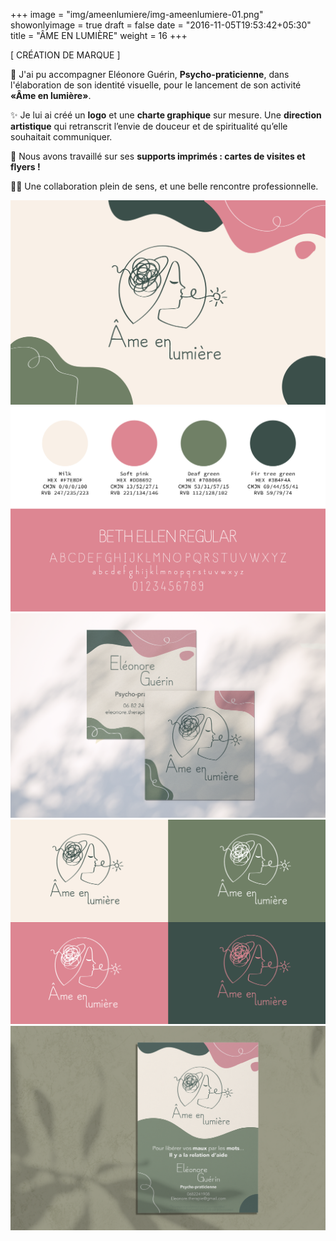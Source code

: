 +++
image = "img/ameenlumiere/img-ameenlumiere-01.png"
showonlyimage = true
draft = false
date = "2016-11-05T19:53:42+05:30"
title = "ÂME EN LUMIÈRE"
weight = 16
+++


[ CRÉATION DE MARQUE ]
<!--more-->

📌 J'ai pu accompagner Eléonore Guérin, **Psycho-praticienne**, dans l'élaboration de son identité visuelle, pour le lancement de son activité **«Âme en lumière»**. 

✨ Je lui ai créé un **logo** et une **charte graphique** sur mesure. Une **direction artistique** qui retranscrit l’envie de douceur et de spiritualité qu’elle souhaitait communiquer.

🎨 Nous avons travaillé sur ses **supports imprimés : cartes de visites et flyers !**

👌🏻 Une  collaboration plein de sens, et une belle rencontre professionnelle.

![This is me][1]
![This is me][2]
![This is me][4]
![This is me][3]
![This is me][5]

[1]: /img/ameenlumiere/img-ameenlumiere-01.png
[2]: /img/ameenlumiere/img-ameenlumiere-02.png
[3]: /img/ameenlumiere/img-ameenlumiere-03.png
[4]: /img/ameenlumiere/img-ameenlumiere-04.png
[5]: /img/ameenlumiere/img-ameenlumiere-05.png

